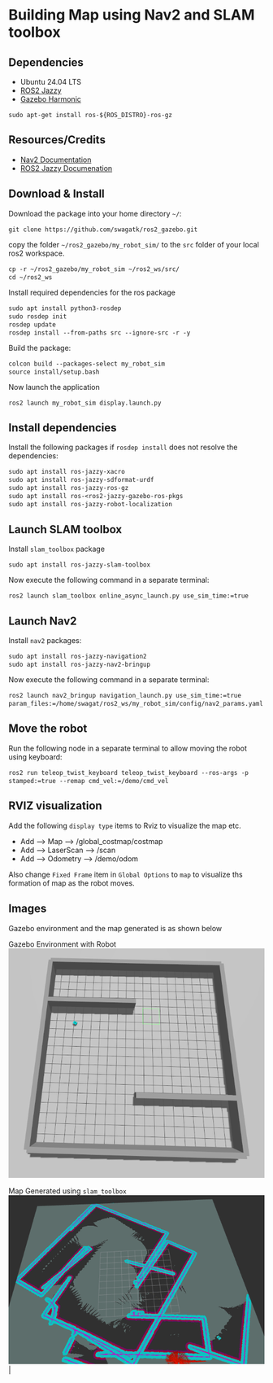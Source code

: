 # Building Map using Nav2 and SLAM toolbox

## Dependencies
- Ubuntu 24.04 LTS
- [ROS2 Jazzy](https://docs.ros.org/en/jazzy/Installation/Ubuntu-Install-Debs.html)
- [Gazebo Harmonic](https://gazebosim.org/docs/harmonic/ros_installation/)
```
sudo apt-get install ros-${ROS_DISTRO}-ros-gz
```

## Resources/Credits
- [Nav2 Documentation](https://docs.nav2.org/setup_guides/index.html)
- [ROS2 Jazzy Documenation](https://docs.ros.org/en/jazzy/Tutorials.html)

## Download & Install
Download the package into your home directory `~/`:
```
git clone https://github.com/swagatk/ros2_gazebo.git
```

copy the folder `~/ros2_gazebo/my_robot_sim/` to the `src` folder of your local ros2 workspace.
```
cp -r ~/ros2_gazebo/my_robot_sim ~/ros2_ws/src/
cd ~/ros2_ws
```
Install required dependencies for the ros package
```
sudo apt install python3-rosdep
sudo rosdep init
rosdep update
rosdep install --from-paths src --ignore-src -r -y
```
Build the package:
```
colcon build --packages-select my_robot_sim
source install/setup.bash
```
Now launch the application
```
ros2 launch my_robot_sim display.launch.py
```

## Install dependencies
Install the following packages if `rosdep install` does not resolve the dependencies:
```
sudo apt install ros-jazzy-xacro
sudo apt install ros-jazzy-sdformat-urdf
sudo apt install ros-jazzy-ros-gz
sudo apt install ros-<ros2-jazzy-gazebo-ros-pkgs
sudo apt install ros-jazzy-robot-localization

```
## Launch SLAM toolbox
Install `slam_toolbox` package
```
sudo apt install ros-jazzy-slam-toolbox
```

Now execute the following command in a separate terminal:
```
ros2 launch slam_toolbox online_async_launch.py use_sim_time:=true
```
## Launch Nav2

Install `nav2` packages:
```
sudo apt install ros-jazzy-navigation2
sudo apt install ros-jazzy-nav2-bringup
```
Now execute the following command in a separate terminal: 
```
ros2 launch nav2_bringup navigation_launch.py use_sim_time:=true param_files:=/home/swagat/ros2_ws/my_robot_sim/config/nav2_params.yaml
```

## Move the robot 
Run the following node in a separate terminal to allow moving the robot using keyboard:
```
ros2 run teleop_twist_keyboard teleop_twist_keyboard --ros-args -p stamped:=true --remap cmd_vel:=/demo/cmd_vel
```

## RVIZ visualization
Add the following `display type` items to Rviz to visualize the map etc. 
* Add --> Map --> /global_costmap/costmap
* Add --> LaserScan --> /scan
* Add --> Odometry --> /demo/odom

Also change `Fixed Frame` item in `Global Options` to `map` to visualize ths formation of map as the robot moves. 

## Images
Gazebo environment and the map generated is as shown below

Gazebo Environment with Robot
![Gazebo Environment ](./images/gazebo_environment.png) 

Map Generated using `slam_toolbox`
![Map Generated](./images/slam_map_teleop.png)|